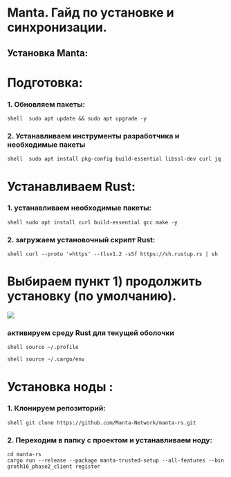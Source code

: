 # Manta. Гайд по установке и синхронизации.
## Установка Manta:

# Подготовка: 
### 1. Обновляем пакеты:
```shell  sudo apt update && sudo apt upgrade -y ```

### 2. Устанавливаем инструменты разработчика и необходимые пакеты
```shell  sudo apt install pkg-config build-essential libssl-dev curl jq ```

# Устанавливаем Rust:

### 1. устанавливаем необходимые пакеты:
```shell sudo apt install curl build-essential gcc make -y ```

### 2. загружаем установочный скрипт Rust:
```shell curl --proto '=https' --tlsv1.2 -sSf https://sh.rustup.rs | sh ```

# Выбираем пункт 1) продолжить установку (по умолчанию).
<img src = https://img2.teletype.in/files/52/fd/52fda65d-6438-4d73-abc9-09d896c49b8c.png>

### активируем среду Rust для текущей оболочки
```shell source ~/.profile ```

```shell source ~/.cargo/env ``` 

# Установка ноды :
 
### 1. Клонируем репозиторий:
```shell git clone https://github.com/Manta-Network/manta-rs.git ```

### 2. Переходим в папку с проектом и устанавливаем ноду:
```shell
cd manta-rs
cargo run --release --package manta-trusted-setup --all-features --bin groth16_phase2_client register
```

